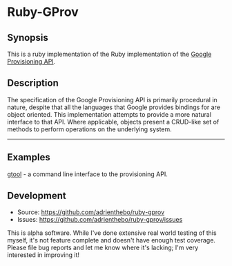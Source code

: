 Ruby-GProv
==========

Synopsis
--------

This is a ruby implementation of the Ruby implementation of the [Google Provisioning API][api].

Description
-----------

The specification of the Google Provisioning API is primarily procedural in
nature, despite that all the languages that Google provides bindings for are
object oriented. This implementation attempts to provide a more natural
interface to that API. Where applicable, objects present a CRUD-like set of
methods to perform operations on the underlying system.

[api]: http://code.google.com/googleapps/domain/gdata_provisioning_api_v2.0_reference.html "Google Provisioning API v2.0"

- - -

Examples
--------

[gtool](https://github.com/adrienthebo/gtool) - a command line interface to the
provisioning API.

Development
-----------

  * Source: https://github.com/adrienthebo/ruby-gprov
  * Issues: https://github.com/adrienthebo/ruby-gprov/issues

This is alpha software. While I've done extensive real world testing of this
myself, it's not feature complete and doesn't have enough test coverage. Please
file bug reports and let me know where it's lacking; I'm very interested in
improving it!
